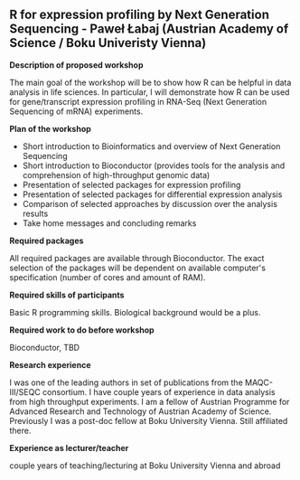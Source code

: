 ## R for expression profiling by Next Generation Sequencing - Paweł Łabaj (Austrian Academy of Science / Boku Univeristy Vienna) 
 
**Description of proposed workshop**

The main goal of the workshop will be to show how R can be helpful in data analysis in life sciences. In particular, I will demonstrate how R can be used for gene/transcript expression profiling in RNA-Seq (Next Generation Sequencing of mRNA) experiments.
 
**Plan of the workshop**

- Short introduction to Bioinformatics and overview of Next Generation Sequencing
- Short introduction to Bioconductor (provides tools for the analysis and comprehension of high-throughput genomic data)
- Presentation of selected packages for expression profiling
- Presentation of selected packages for differential expression analysis
- Comparison of selected approaches by discussion over the analysis results
- Take home messages and concluding remarks
 
**Required packages**

All required packages are available through Bioconductor. The exact selection of the packages will be dependent on available computer's specification (number of cores and amount of RAM).
 
**Required skills of participants**

Basic R programming skills. Biological background would be a plus.
 
**Required work to do before workshop**

Bioconductor, TBD
 
**Research experience**

I was one of the leading authors in set of publications from the MAQC-III/SEQC consortium. I have couple years of experience in data analysis from high throughput experiments.
I am a fellow of Austrian Programme for Advanced Research and Technology of Austrian Academy of Science. Previously I was a post-doc fellow at Boku University Vienna. Still affiliated there.
 
**Experience as lecturer/teacher**

couple years of teaching/lecturing at Boku University Vienna and abroad
